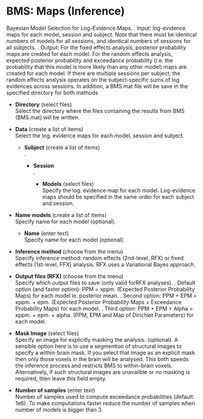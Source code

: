 # BMS: Maps (Inference)  
Bayesian Model Selection for Log-Evidence Maps.
.
Input: log-evidence maps for each model, session and subject. Note that there must be identical numbers of models for all sessions, and identical numbers of sessions for all subjects.
.
Output: For the fixed effects analysis, posterior probability maps are created for each model. For the random effects analysis, expected posterior probability and exceedance probability (i.e. the probability that this model is more likely than any other model) maps are created for each model. If there are multiple sessions per subject, the random effects analysis operates on the subject-specific sums of log evidences across sessions. In addition, a BMS.mat file will be save in the specified directory for both methods

* **Directory** (select files)  
Select the directory where the files containing the results from BMS (BMS.mat) will be written.

* **Data** (create a list of items)  
Select the log. evidence maps for each model, session and subject.

    * **Subject** (create a list of items)  
    .

        * **Session**   
        .

            * **Models** (select files)  
            Specify the log. evidence map for each model. Log-evidence maps should be specified in the same order for each subject and session.

* **Name models** (create a list of items)  
Specify name for each model (optional).

    * **Name** (enter text)  
    Specify name for each model (optional).

* **Inference method** (choose from the menu)  
Specify inference method: random effects (2nd-level, RFX) or fixed effects (1st-level, FFX) analysis. RFX uses a Variational Bayes approach.

* **Output files (RFX)** (choose from the menu)  
Specify which output files to save (only valid forRFX analyses). 
.
Default option (and faster option): PPM = xppm.<ext> (Expected Posterior Probability Maps) for each model ie. posterior mean.
.
Second option: PPM + EPM = xppm.<ext> + epm.<ext> (Expected Posterior Probability Maps + Exceedance Probability Maps) for each model.
.
Third option: PPM + EPM + Alpha = xppm.<ext> + epm.<ext> + alpha.<ext> (PPM, EPM and Map of Dirichlet Parameters) for each model.

* **Mask Image** (select files)  
Specify an image for explicitly masking the analysis. (optional). A sensible option here is to use a segmention of structural images to specify a within-brain mask. If you select that image as an explicit mask then only those voxels in the brain will be analysed. This both speeds the inference process and restricts BMS to within-brain voxels. Alternatively, if such structural images are unavailble or no masking is required, then leave this field empty.

* **Number of samples** (enter text)  
Number of samples used to compute exceedance probabilities (default: 1e6). To make computations faster reduce the number of samples when number of models is bigger than 3.
